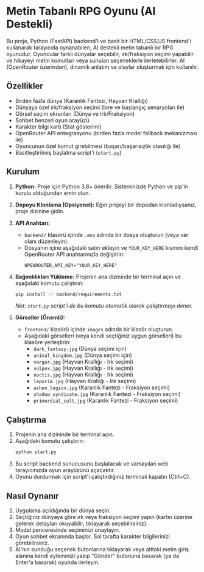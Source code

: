# Metin Tabanlı RPG Oyunu (AI Destekli)

Bu proje, Python (FastAPI) backend'i ve basit bir HTML/CSS/JS frontend'i kullanarak tarayıcıda oynanabilen, AI destekli metin tabanlı bir RPG oyunudur. Oyuncular farklı dünyalar seçebilir, ırk/fraksiyon seçimi yapabilir ve hikayeyi metin komutları veya sunulan seçeneklerle ilerletebilirler. AI (OpenRouter üzerinden), dinamik anlatım ve olaylar oluşturmak için kullanılır.

## Özellikler

*   Birden fazla dünya (Karanlık Fantezi, Hayvan Krallığı)
*   Dünyaya özel ırk/fraksiyon seçimi (lore ve başlangıç senaryoları ile)
*   Görsel seçim ekranları (Dünya ve Irk/Fraksiyon)
*   Sohbet benzeri oyun arayüzü
*   Karakter bilgi kartı (Stat gösterimi)
*   OpenRouter API entegrasyonu (birden fazla model fallback mekanizması ile)
*   Oyuncunun özel komut girebilmesi (başarı/başarısızlık olasılığı ile)
*   Basitleştirilmiş başlatma script'i (`start.py`)

## Kurulum

1.  **Python:** Proje için Python 3.8+ önerilir. Sisteminizde Python ve pip'in kurulu olduğundan emin olun.
2.  **Depoyu Klonlama (Opsiyonel):** Eğer projeyi bir depodan klonladıysanız, proje dizinine gidin.
3.  **API Anahtarı:**
    *   `backend/` klasörü içinde `.env` adında bir dosya oluşturun (veya var olanı düzenleyin).
    *   Dosyanın içine aşağıdaki satırı ekleyin ve `YOUR_KEY_HERE` kısmını kendi OpenRouter API anahtarınızla değiştirin:
        ```
        OPENROUTER_API_KEY="YOUR_KEY_HERE"
        ```
4.  **Bağımlılıkları Yükleme:** Projenin ana dizininde bir terminal açın ve aşağıdaki komutu çalıştırın:
    ```bash
    pip install -r backend/requirements.txt
    ```
    *Not: `start.py` script'i de bu komutu otomatik olarak çalıştırmayı dener.*

5.  **Görseller (Önemli):**
    *   `frontend/` klasörü içinde `images` adında bir klasör oluşturun.
    *   Aşağıdaki görselleri (veya kendi seçtiğiniz uygun görselleri) bu klasöre yerleştirin:
        *   `dark_fantasy.jpg` (Dünya seçimi için)
        *   `animal_kingdom.jpg` (Dünya seçimi için)
        *   `vargar.jpg` (Hayvan Krallığı - Irk seçimi)
        *   `vulpex.jpg` (Hayvan Krallığı - Irk seçimi)
        *   `noctis.jpg` (Hayvan Krallığı - Irk seçimi)
        *   `leporim.jpg` (Hayvan Krallığı - Irk seçimi)
        *   `ashen_legion.jpg` (Karanlık Fantezi - Fraksiyon seçimi)
        *   `shadow_syndicate.jpg` (Karanlık Fantezi - Fraksiyon seçimi)
        *   `primordial_cult.jpg` (Karanlık Fantezi - Fraksiyon seçimi)

## Çalıştırma

1.  Projenin ana dizininde bir terminal açın.
2.  Aşağıdaki komutu çalıştırın:
    ```bash
    python start.py
    ```
3.  Bu script backend sunucusunu başlatacak ve varsayılan web tarayıcınızda oyun arayüzünü açacaktır.
4.  Oyunu durdurmak için script'i çalıştırdığınız terminali kapatın (Ctrl+C).

## Nasıl Oynanır

1.  Uygulama açıldığında bir dünya seçin.
2.  Seçtiğiniz dünyaya göre ırk veya fraksiyon seçimi yapın (kartın üzerine gelerek detayları okuyabilir, tıklayarak seçebilirsiniz).
3.  Modal penceresinde seçiminizi onaylayın.
4.  Oyun sohbet ekranında başlar. Sol tarafta karakter bilgilerinizi görebilirsiniz.
5.  AI'nın sunduğu seçenek butonlarına tıklayarak veya alttaki metin giriş alanına kendi eyleminizi yazıp "Gönder" butonuna basarak (ya da Enter'a basarak) oyunda ilerleyin.
